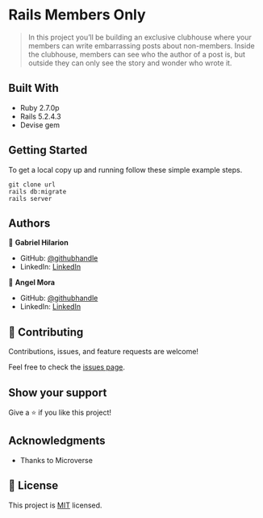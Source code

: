 # Rails Members Only

> In this project you’ll be building an exclusive clubhouse where your members can write embarrassing posts about non-members. Inside the clubhouse, members can see who the author of a post is, but outside they can only see the story and wonder who wrote it.


## Built With

- Ruby 2.7.0p
- Rails 5.2.4.3
- Devise gem

## Getting Started

To get a local copy up and running follow these simple example steps.

```
git clone url
rails db:migrate
rails server
```

## Authors

👤 **Gabriel Hilarion**

- GitHub: [@githubhandle](https://github.com/gabrie-lhilarion)
- LinkedIn: [LinkedIn](https://www.linkedin.com/in/gabrielhilarion/)

👤 **Angel Mora**

- GitHub: [@githubhandle](https://github.com/angel-mora)
- LinkedIn: [LinkedIn](https://www.linkedin.com/in/angelmoram/)

## 🤝 Contributing

Contributions, issues, and feature requests are welcome!

Feel free to check the [issues page](issues/).

## Show your support

Give a ⭐️ if you like this project!

## Acknowledgments

- Thanks to Microverse

## 📝 License

This project is [MIT](lic.url) licensed.